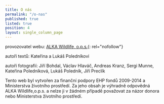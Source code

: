 ```yaml
---
title: O nás
permalink: "/o-nas"
published: true
listed: true
position: 4
layout: single_column_page
---
```

provozovatel webu: [ALKA Wildlife, o.p.s.][1]{: rel="nofollow"}

autoři textů: Kateřina a Lukáš Poledníkovi 

autoři fotografií: Jiří Bohdal, Václav Hlaváč, Andreas Kranz, Sergi
Munne, Kateřina Poledníková, Lukáš Poledník, Jiří Preclík

Tento web byl vytvořen za finanční podpory EHP fondů 2009-2014 a
Ministerstva životního prostředí. Za jeho obsah je výhradně odpovědná
ALKA Wildlife,o.p.s. a nelze ji v žádném případě považovat za názor
donora nebo Ministerstva životního prostředí.



[1]: http://www.alkawildlife.eu
